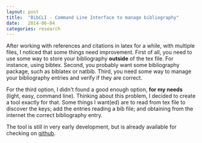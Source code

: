 ```yaml
---
layout: post
title:  "BibCLI - Command Line Interface to manage bibliography"
date:   2014-06-04
categories: research
---
```


<p> After working with references and citations in latex for a while, with
multiple files, I noticed that some things need improvement.
First of all, you need to use some way to store your bibliography
<strong>outside</strong> of the tex file. For instance, using bibtex.
Second, you probably want some bibliography package, such as biblatex or natbib.
Third, you need some way to manage your bibliography entries and verify if they
are correct.</p>

<p>For the third option, I didn't found a good enough option, <strong>for my
needs</strong> (light, easy, command line). Thinking about this problem, I
decided to create a tool exactly for that. Some things I want(ed) are to read
from tex file to discover the keys; add the entries reading a bib file; and
obtaining from the internet the correct bibliography entry.</p>

<p>The tool is still in very early development, but is already available for
checking on <a href="https://github.com/abelsiqueira/bibcli">github</a>.</p>
